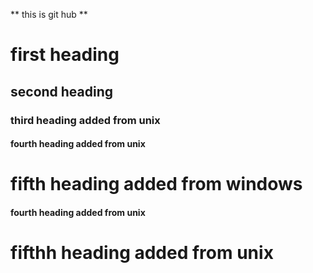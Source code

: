 ** this is git hub **
<h1>first heading 
<h2>second heading 
<h3> third heading added from unix
<h4> fourth heading added from unix 
<h1> fifth heading added from windows
<h4> fourth heading added from unix
<h1> fifthh heading added from unix
